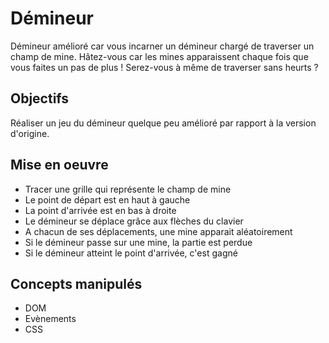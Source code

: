 # Démineur

Démineur amélioré car vous incarner un démineur chargé de traverser un champ de mine. Hâtez-vous car les mines apparaissent chaque fois que vous faites un pas de plus ! Serez-vous à même de traverser sans heurts ?

## Objectifs
Réaliser un jeu du démineur quelque peu amélioré par rapport à la version d'origine.

## Mise en oeuvre
* Tracer une grille qui représente le champ de mine
* Le point de départ est en haut à gauche
* La point d'arrivée est en bas à droite
* Le démineur se déplace grâce aux flèches du clavier
* A chacun de ses déplacements, une mine apparait aléatoirement
* Si le démineur passe sur une mine, la partie est perdue
* Si le démineur atteint le point d'arrivée, c'est gagné

## Concepts manipulés
* DOM
* Evènements
* CSS